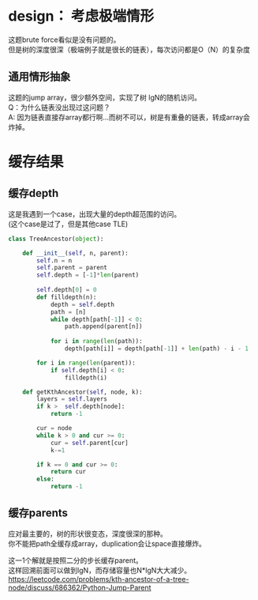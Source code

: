 # design： 考虑极端情形
这题brute force看似是没有问题的。  
但是树的深度很深（极端例子就是很长的链表），每次访问都是O（N）的复杂度   

## 通用情形抽象
这题的jump array，很少额外空间，实现了树 lgN的随机访问。  
Q：为什么链表没出现过这问题？  
A: 因为链表直接存array都行啊...而树不可以，树是有重叠的链表，转成array会炸掉。
# 缓存结果
## 缓存depth
这是我遇到一个case，出现大量的depth超范围的访问。    
(这个case是过了，但是其他case TLE)
```py
class TreeAncestor(object):

    def __init__(self, n, parent):
        self.n = n
        self.parent = parent
        self.depth = [-1]*len(parent)
        
        self.depth[0] = 0
        def filldepth(n):
            depth = self.depth
            path = [n]
            while depth[path[-1]] < 0:
                path.append(parent[n])
                
            for i in range(len(path)):
                depth[path[i]] = depth[path[-1]] + len(path) - i - 1

        for i in range(len(parent)):
            if self.depth[i] < 0:
                filldepth(i)

    def getKthAncestor(self, node, k):
        layers = self.layers
        if k >  self.depth[node]:
            return -1

        cur = node
        while k > 0 and cur >= 0:
            cur = self.parent[cur]
            k-=1

        if k == 0 and cur >= 0:
            return cur
        else:
            return -1
```

## 缓存parents
应对最主要的，树的形状很变态，深度很深的那种。  
你不能把path全缓存成array，duplication会让space直接爆炸。  

这一1个解就是按照二分的步长缓存parent。  
这样回溯前面可以做到lgN，而存储容量也N*lgN大大减少。
https://leetcode.com/problems/kth-ancestor-of-a-tree-node/discuss/686362/Python-Jump-Parent